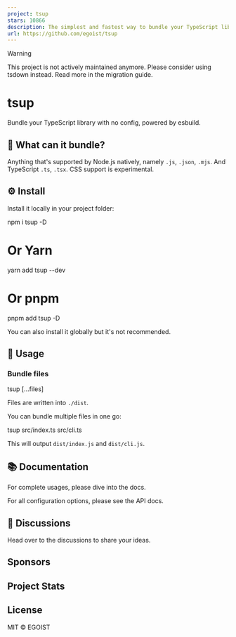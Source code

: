 ```yaml
---
project: tsup
stars: 10866
description: The simplest and fastest way to bundle your TypeScript libraries.
url: https://github.com/egoist/tsup
---
```


Warning

This project is not actively maintained anymore. Please consider using tsdown instead. Read more in the migration guide.

tsup
====

Bundle your TypeScript library with no config, powered by esbuild.

👀 What can it bundle?
----------------------

Anything that's supported by Node.js natively, namely `.js`, `.json`, `.mjs`. And TypeScript `.ts`, `.tsx`. CSS support is experimental.

⚙️ Install
----------

Install it locally in your project folder:

npm i tsup -D
# Or Yarn
yarn add tsup --dev
# Or pnpm
pnpm add tsup -D

You can also install it globally but it's not recommended.

📖 Usage
--------

### Bundle files

tsup \[...files\]

Files are written into `./dist`.

You can bundle multiple files in one go:

tsup src/index.ts src/cli.ts

This will output `dist/index.js` and `dist/cli.js`.

📚 Documentation
----------------

For complete usages, please dive into the docs.

For all configuration options, please see the API docs.

💬 Discussions
--------------

Head over to the discussions to share your ideas.

Sponsors
--------

Project Stats
-------------

License
-------

MIT © EGOIST
